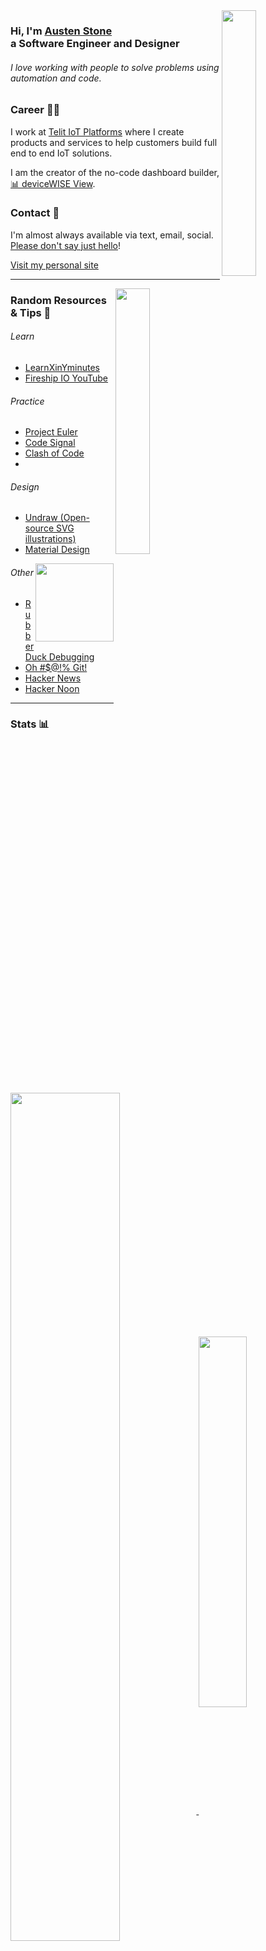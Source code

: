 <img align="right" width="33%" src="https://octodex.github.com/images/Fintechtocat.png">

<h3>Hi, I'm <a href="https://github.com/austenstone">Austen Stone</a><br>a Software Engineer and Designer</h3>
<h6>I love working with people to solve problems using automation and code.</h6>

### Career 👨‍💻
I work at [Telit IoT Platforms](https://www.telit.com/) where I create products and services to help customers build full end to end IoT solutions.

I am the creator of the no-code dashboard builder, [📊 deviceWISE View](https://view.devicewise.com/login?user=demo&pass=demo).

### Contact 🤙
I'm almost always available via text, email, social. [Please don't say just hello](https://nohello.net/)!

[Visit my personal site](https://austen.info)

---
<img align="right" width="33%" src="https://octodex.github.com/images/Professortocat_v2.png">

### Random Resources & Tips 🤪

###### Learn
* [LearnXinYminutes](http://learnxinyminutes.com/)
* [Fireship IO YouTube](https://www.youtube.com/c/Fireship)

###### Practice
* [Project Euler](https://projecteuler.net/archives)
* [Code Signal](https://app.codesignal.com/login)
* [Clash of Code](https://www.codingame.com/multiplayer/clashofcode)
* 
###### Design
* [Undraw (Open-source SVG illustrations)](https://undraw.co/illustrations)
* [Material Design](https://material.io/)

<a href="https://rubberduckdebugging.com/">
  <img align="right" width="125px" src="https://media3.giphy.com/media/rtRflhLVzbNWU/giphy.gif">
</a>

###### Other
* [Rubber Duck Debugging](https://rubberduckdebugging.com/)
* [Oh #$@!% Git!](https://ohshitgit.com/)
* [Hacker News](https://news.ycombinator.com/)
* [Hacker Noon](https://hackernoon.com/)

---

### Stats 📊

<a href="https://github.com/austenstone">
  <img align="center" width="59%" src="https://github-readme-stats.vercel.app/api?username=austenstone&show_icons=true&theme=github_dark&bg_color=0d111700&hide_border=true)](https://github.com/anuraghazra/github-readme-stats" />
</a>
<a href="https://github.com/austenstone">
  <img align="center" width="39%" src="https://github-readme-stats.vercel.app/api/top-langs/?username=austenstone&show_icons=true&theme=github_dark&bg_color=0d111700&hide_border=true&langs_count=8&layout=compact" />
</a>

<img align="right" width="33%" src="https://octodex.github.com/images/daftpunktocat-thomas.gif">

### Music 🎵

[![spotify-github-profile](https://spotify-github-profile.vercel.app/api/view?uid=1224818142&cover_image=true&theme=novatorem&bar_color=53b14f&bar_color_cover=false)](https://open.spotify.com/user/1224818142?si=47ea2387152f491e)

<a href="https://austen.info/">
  <img align="right" width="100px" src="https://media0.giphy.com/media/SyDYrQYuQHBlK/giphy.gif?cid=ecf05e47wdxdsvci7499v6ljcw1qi42di9g5lzf75x3o8l99&rid=giphy.gif&ct=s">
</a>

### Thanks for checking out my profile! 👋

![](https://visitor-badge.glitch.me/badge?page_id=austenstone.austenstone)
[![Style](https://img.shields.io/badge/Dark%20Mode-111111.svg#gh-dark-mode-only)](https://github.com/settings/appearance#gh-dark-mode-only)
[![Style](https://img.shields.io/badge/Light%20Mode-efefef.svg#gh-light-mode-only)](https://github.com/settings/appearance#gh-light-mode-only)
